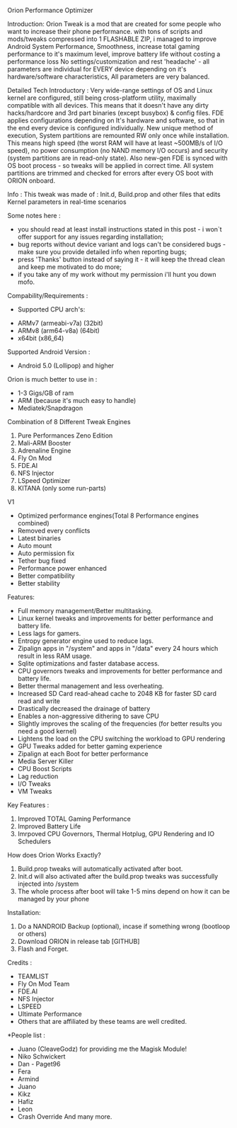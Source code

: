 ﻿Orion Performance Optimizer

Introduction:
Orion Tweak is a mod that are created for some people who want to increase their phone performance. with tons of scripts and mods/tweaks compressed into 1 FLASHABLE ZIP, i managed to improve Android System Performance, Smoothness, increase total gaming performance to it's maximum level, improve battery life without costing a performance loss
No settings/customization and rest 'headache' - all parameters are individual for EVERY device depending on it's hardware/software characteristics, All parameters are very balanced.

Detailed Tech Introductory :
Very wide-range settings of OS and Linux kernel are configured, still being cross-platform utility, maximally compatible with all devices. This means that it doesn't have any dirty hacks/hardcore and 3rd part binaries (except busybox) & config files. FDE applies configurations depending on It's hardware and software, so that in the end every device is configured individually.
New unique method of execution, System partitions are remounted RW only once while installation. This means high speed (the worst RAM will have at least ~500MB/s of I/O speed), no power consumption (no NAND memory I/O occurs) and security (system partitions are in read-only state). Also new-gen FDE is synced with OS boot process - so tweaks will be applied in correct time. All system partitions are trimmed and checked for errors after every OS boot with ORION onboard.

Info : 
This tweak was made of : Init.d, Build.prop and other files that edits Kernel parameters in real-time scenarios

Some notes here :
- you should read at least install instructions stated in this post - i won`t offer support for any issues regarding installation;
- bug reports without device variant and logs can't be considered bugs - make sure you provide detailed info when reporting bugs;
- press 'Thanks' button instead of saying it - it will keep the thread clean and keep me motivated to do more;
- if you take any of my work without my permission i'll hunt you down mofo.

Compability/Requirements :
* Supported CPU arch's:
- ARMv7 (armeabi-v7a) (32bit)
- ARMv8 (arm64-v8a) (64bit)
- x64bit (x86_64)

Supported Android Version :
- Android 5.0 (Lollipop) and higher

Orion is much better to use in :
- 1-3 Gigs/GB of ram
- ARM (because it's much easy to handle)
- Mediatek/Snapdragon

Combination of 8 Different Tweak Engines
1. Pure Performances Zeno Edition
2. Mali-ARM Booster
3. Adrenaline Engine
4. Fly On Mod
5. FDE.AI
6. NFS Injector
7. LSpeed Optimizer
8. KITANA (only some run-parts)

V1
- Optimized performance engines(Total 8 Performance engines combined)
- Removed every conflicts
- Latest binaries
- Auto mount
- Auto permission fix
- Tether bug fixed
- Performance power enhanced
- Better compatibility
- Better stability

Features:
- Full memory management/Better multitasking.
- Linux kernel tweaks and improvements for better performance and battery life.
- Less lags for gamers.
- Entropy generator engine used to reduce lags.
- Zipalign apps in "/system" and apps in "/data" every 24 hours which result in less RAM usage.
- Sqlite optimizations and faster database access.
- CPU governors tweaks and improvements for better performance and battery life.
- Better thermal management and less overheating.
- Increased SD Card read-ahead cache to 2048 KB for faster SD card read and write
- Drastically decreased the drainage of battery
- Enables a non-aggressive dithering to save CPU
- Slightly improves the scaling of the frequencies (for better results you need a good kernel)
- Lightens the load on the CPU switching the workload to GPU rendering
- GPU Tweaks added for better gaming experience
- Zipalign at each Boot for better performance
- Media Server Killer
- CPU Boost Scripts
- Lag reduction
- I/O Tweaks
- VM Tweaks

Key Features :
1. Improved TOTAL Gaming Performance
2. Improved Battery Life
3. Imrpoved CPU Governors, Thermal Hotplug, GPU Rendering and IO Schedulers

How does Orion Works Exactly?
1. Build.prop tweaks will automatically activated after boot.
2. Init.d will also activated after the build.prop tweaks was successfully injected into /system 
3. The whole process after boot will take 1-5 mins depend on how it can be managed by your phone

Installation:
1. Do a NANDROID Backup (optional), incase if something wrong (bootloop or others)
2. Download ORION in release tab [GITHUB]
3. Flash and Forget.

Credits :
- TEAMLIST
- Fly On Mod Team
- FDE.AI
- NFS Injector
- LSPEED
- Ultimate Performance
- Others that are affiliated by these teams are well credited.

*People list : 
- Juano (CleaveGodz) for providing me the Magisk Module!
- Niko Schwickert
- Dan - Paget96
- Fera 
- Armind
- Juano
- Kikz
- Hafiz
- Leon
- Crash Override
And many more.